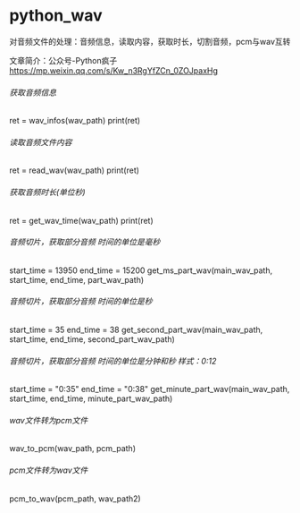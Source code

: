 # python_wav
对音频文件的处理：音频信息，读取内容，获取时长，切割音频，pcm与wav互转

文章简介：公众号-Python疯子
https://mp.weixin.qq.com/s/Kw_n3RgYfZCn_0ZOJpaxHg

###### 获取音频信息
ret = wav_infos(wav_path)
print(ret)

######  读取音频文件内容
ret = read_wav(wav_path)
print(ret)

######  获取音频时长(单位秒)
ret = get_wav_time(wav_path)
print(ret)


######  音频切片，获取部分音频 时间的单位是毫秒
start_time = 13950
end_time = 15200
get_ms_part_wav(main_wav_path, start_time, end_time, part_wav_path)


######  音频切片，获取部分音频 时间的单位是秒
start_time = 35
end_time = 38
get_second_part_wav(main_wav_path, start_time, end_time, second_part_wav_path)

######  音频切片，获取部分音频 时间的单位是分钟和秒 样式：0:12
start_time = "0:35"
end_time = "0:38"
get_minute_part_wav(main_wav_path, start_time, end_time, minute_part_wav_path)


######  wav文件转为pcm文件
wav_to_pcm(wav_path, pcm_path)

######  pcm文件转为wav文件
pcm_to_wav(pcm_path, wav_path2)
